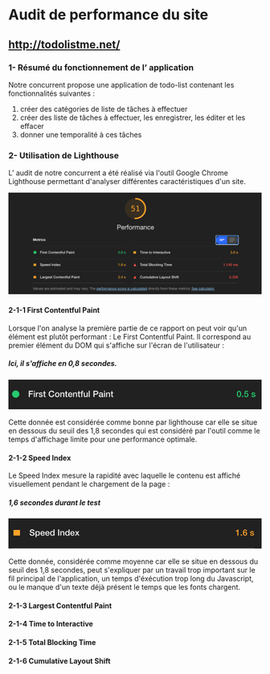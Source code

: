 # Audit de performance du site
## http://todolistme.net/

### 1- Résumé du fonctionnement de l’ application

Notre concurrent propose une application de todo-list contenant les fonctionnalités suivantes : 
1. créer des catégories de liste de tâches à effectuer
2. créer des liste de tâches à effectuer, les enregistrer, les éditer et les effacer
3. donner une temporalité à ces tâches


### 2- Utilisation de Lighthouse
L’ audit de notre concurrent a été réalisé via l'outil Google Chrome Lighthouse permettant d'analyser différentes caractéristiques d'un site.

![img](images/audit1.png)

#### 2-1-1 First Contentful Paint
Lorsque l'on analyse la première partie de ce rapport on peut voir qu'un élément est plutôt performant : Le First Contentful Paint. Il correspond au premier élément du DOM qui s'affiche sur l'écran de l'utilisateur :
##### Ici, il s'affiche en 0,8 secondes.
![img](images/audit2.png)

Cette donnée est considérée comme bonne par lighthouse car elle se situe en dessous du seuil des 1,8 secondes qui est considéré par l'outil comme le temps d'affichage limite pour une performance optimale.

#### 2-1-2 Speed Index
Le Speed Index mesure la rapidité avec laquelle le contenu est affiché visuellement pendant le chargement de la page :
##### 1,6 secondes durant le test
![img](images/audit3.png)

Cette donnée, considérée comme moyenne car elle se situe en dessous du seuil des 1,8 secondes, peut s'expliquer par un travail trop important sur  le fil principal de l'application, un temps d'éxécution trop long du Javascript, ou le manque d'un texte déjà présent le temps que les fonts chargent. 

#### 2-1-3 Largest Contentful Paint
#### 2-1-4 Time to Interactive
#### 2-1-5 Total Blocking Time
#### 2-1-6 Cumulative Layout Shift


